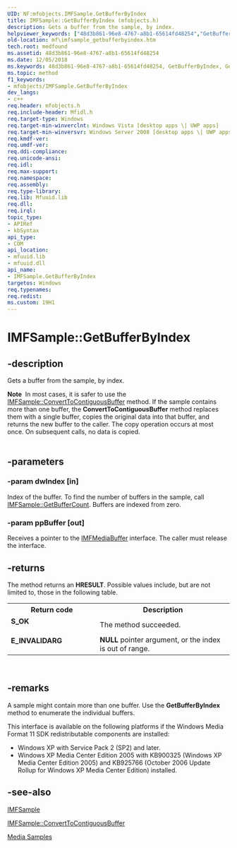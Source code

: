 ```yaml
---
UID: NF:mfobjects.IMFSample.GetBufferByIndex
title: IMFSample::GetBufferByIndex (mfobjects.h)
description: Gets a buffer from the sample, by index.helpviewer_keywords: ["48d3b861-96e8-4767-a8b1-65614fd48254","GetBufferByIndex","GetBufferByIndex method [Media Foundation]","GetBufferByIndex method [Media Foundation]","IMFSample interface","IMFSample interface [Media Foundation]","GetBufferByIndex method","IMFSample.GetBufferByIndex","IMFSample::GetBufferByIndex","mf.imfsample_getbufferbyindex","mfobjects/IMFSample::GetBufferByIndex"]
old-location: mf\imfsample_getbufferbyindex.htm
tech.root: medfound
ms.assetid: 48d3b861-96e8-4767-a8b1-65614fd48254
ms.date: 12/05/2018
ms.keywords: 48d3b861-96e8-4767-a8b1-65614fd48254, GetBufferByIndex, GetBufferByIndex method [Media Foundation], GetBufferByIndex method [Media Foundation],IMFSample interface, IMFSample interface [Media Foundation],GetBufferByIndex method, IMFSample.GetBufferByIndex, IMFSample::GetBufferByIndex, mf.imfsample_getbufferbyindex, mfobjects/IMFSample::GetBufferByIndex
ms.topic: method
f1_keywords:
- mfobjects/IMFSample.GetBufferByIndex
dev_langs:
- c++
req.header: mfobjects.h
req.include-header: Mfidl.h
req.target-type: Windows
req.target-min-winverclnt: Windows Vista [desktop apps \| UWP apps]
req.target-min-winversvr: Windows Server 2008 [desktop apps \| UWP apps]
req.kmdf-ver: 
req.umdf-ver: 
req.ddi-compliance: 
req.unicode-ansi: 
req.idl: 
req.max-support: 
req.namespace: 
req.assembly: 
req.type-library: 
req.lib: Mfuuid.lib
req.dll: 
req.irql: 
topic_type:
- APIRef
- kbSyntax
api_type:
- COM
api_location:
- mfuuid.lib
- mfuuid.dll
api_name:
- IMFSample.GetBufferByIndex
targetos: Windows
req.typenames: 
req.redist: 
ms.custom: 19H1
---
```


# IMFSample::GetBufferByIndex


## -description


Gets a buffer from the sample, by index.


<div class="alert"><b>Note</b>  In most cases, it is safer to use the <a href="https://docs.microsoft.com/windows/desktop/api/mfobjects/nf-mfobjects-imfsample-converttocontiguousbuffer">IMFSample::ConvertToContiguousBuffer</a> method.  If the sample contains more than one buffer, the <b>ConvertToContiguousBuffer</b> method replaces them with a single buffer, copies the original data into that buffer, and returns the new buffer to the caller. The copy operation occurs at most once. On subsequent calls, no data is copied.</div>
<div> </div>



## -parameters




### -param dwIndex [in]

Index of the buffer. To find the number of buffers in the sample, call <a href="https://docs.microsoft.com/windows/desktop/api/mfobjects/nf-mfobjects-imfsample-getbuffercount">IMFSample::GetBufferCount</a>. Buffers are indexed from zero.
          


### -param ppBuffer [out]

Receives a pointer to the <a href="https://docs.microsoft.com/windows/desktop/api/mfobjects/nn-mfobjects-imfmediabuffer">IMFMediaBuffer</a> interface. The caller must release the interface.
          


## -returns



The method returns an <b>HRESULT</b>. Possible values include, but are not limited to, those in the following table.
          

<table>
<tr>
<th>Return code</th>
<th>Description</th>
</tr>
<tr>
<td width="40%">
<dl>
<dt><b>S_OK</b></dt>
</dl>
</td>
<td width="60%">
The method succeeded.
              

</td>
</tr>
<tr>
<td width="40%">
<dl>
<dt><b>E_INVALIDARG</b></dt>
</dl>
</td>
<td width="60%">
<b>NULL</b> pointer argument, or the index is out of range.
              

</td>
</tr>
</table>
 




## -remarks



A sample might contain more than one buffer. Use the <b>GetBufferByIndex</b> method to enumerate the individual buffers.

This interface is available on the following platforms if the Windows Media Format 11 SDK redistributable components are installed:

<ul>
<li>Windows XP with Service Pack 2 (SP2) and later.</li>
<li>Windows XP Media Center Edition 2005 with KB900325 (Windows XP Media Center Edition 2005) and KB925766 (October 2006 Update Rollup for Windows XP Media Center Edition) installed.</li>
</ul>



## -see-also




<a href="https://docs.microsoft.com/windows/desktop/api/mfobjects/nn-mfobjects-imfsample">IMFSample</a>



<a href="https://docs.microsoft.com/windows/desktop/api/mfobjects/nf-mfobjects-imfsample-converttocontiguousbuffer">IMFSample::ConvertToContiguousBuffer</a>



<a href="https://docs.microsoft.com/windows/desktop/medfound/media-samples">Media Samples</a>
 

 


